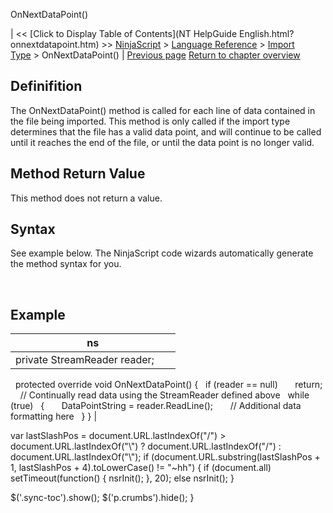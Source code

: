 ﻿










 


OnNextDataPoint()







| &lt;&lt; [Click to Display Table of Contents](NT HelpGuide English.html?onnextdatapoint.htm) &gt;&gt;
 [NinjaScript](ninjascript.htm) &gt; [Language Reference](language_reference_wip.htm) &gt; [Import Type](import_type.htm) &gt;
OnNextDataPoint() | [Previous page](onnextinstrument.htm)
[Return to chapter overview](import_type.htm)










Definifition
------------


The OnNextDataPoint() method is called for each line of data contained in the file being imported. This method is only called if the import type determines that the file has a valid data point, and will continue to be called until it reaches the end of the file, or until the data point is no longer valid.



Method Return Value
-------------------


This method does not return a value.



Syntax
------


See example below. The NinjaScript code wizards automatically generate the method syntax for you.


 


Example
-------




| ns |
| --- |
| private StreamReader reader;       
 
protected override void OnNextDataPoint()
{
   if (reader == null)
       return;
 
   // Continually read data using the StreamReader defined above
   while (true)
   {
       DataPointString = reader.ReadLine();
       // Additional data formatting here
   }
} |






 
 var lastSlashPos = document.URL.lastIndexOf("/") &gt; document.URL.lastIndexOf("\\") ? document.URL.lastIndexOf("/") : document.URL.lastIndexOf("\\");
 if (document.URL.substring(lastSlashPos + 1, lastSlashPos + 4).toLowerCase() != "~hh") {
 if (document.all) setTimeout(function() {
 nsrInit();
 }, 20);
 else nsrInit();
 }
 
 
 $('.sync-toc').show();
 $('p.crumbs').hide();
 }
 
 
 



